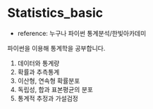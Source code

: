 # Statistics_basic

- reference: 누구나 파이썬 통계분석/한빛아카데미

파이썬을 이용해 통계학을 공부합니다.

1. 데이터와 통계량
2. 확률과 추측통계
3. 이산형, 연속형 확률분포
4. 독립성, 합과 표본평균의 분포
5. 통계적 추정과 가설검정

